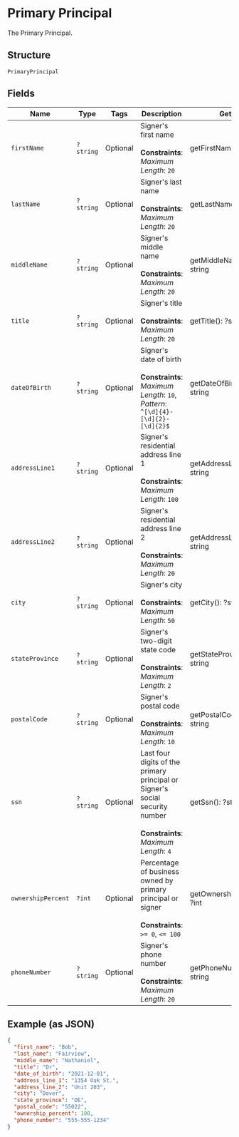 
# Primary Principal

The Primary Principal.

## Structure

`PrimaryPrincipal`

## Fields

| Name | Type | Tags | Description | Getter | Setter |
|  --- | --- | --- | --- | --- | --- |
| `firstName` | `?string` | Optional | Signer's first name<br><br>**Constraints**: *Maximum Length*: `20` | getFirstName(): ?string | setFirstName(?string firstName): void |
| `lastName` | `?string` | Optional | Signer's last name<br><br>**Constraints**: *Maximum Length*: `20` | getLastName(): ?string | setLastName(?string lastName): void |
| `middleName` | `?string` | Optional | Signer's middle name<br><br>**Constraints**: *Maximum Length*: `20` | getMiddleName(): ?string | setMiddleName(?string middleName): void |
| `title` | `?string` | Optional | Signer's title<br><br>**Constraints**: *Maximum Length*: `20` | getTitle(): ?string | setTitle(?string title): void |
| `dateOfBirth` | `?string` | Optional | Signer's date of birth<br><br>**Constraints**: *Maximum Length*: `10`, *Pattern*: `^[\d]{4}-[\d]{2}-[\d]{2}$` | getDateOfBirth(): ?string | setDateOfBirth(?string dateOfBirth): void |
| `addressLine1` | `?string` | Optional | Signer's residential address line 1<br><br>**Constraints**: *Maximum Length*: `100` | getAddressLine1(): ?string | setAddressLine1(?string addressLine1): void |
| `addressLine2` | `?string` | Optional | Signer's residential address line 2<br><br>**Constraints**: *Maximum Length*: `20` | getAddressLine2(): ?string | setAddressLine2(?string addressLine2): void |
| `city` | `?string` | Optional | Signer's city<br><br>**Constraints**: *Maximum Length*: `50` | getCity(): ?string | setCity(?string city): void |
| `stateProvince` | `?string` | Optional | Signer's two-digit state code<br><br>**Constraints**: *Maximum Length*: `2` | getStateProvince(): ?string | setStateProvince(?string stateProvince): void |
| `postalCode` | `?string` | Optional | Signer's postal code<br><br>**Constraints**: *Maximum Length*: `10` | getPostalCode(): ?string | setPostalCode(?string postalCode): void |
| `ssn` | `?string` | Optional | Last four digits of the primary principal or Signer's social security number<br><br>**Constraints**: *Maximum Length*: `4` | getSsn(): ?string | setSsn(?string ssn): void |
| `ownershipPercent` | `?int` | Optional | Percentage of business owned by primary principal or signer<br><br>**Constraints**: `>= 0`, `<= 100` | getOwnershipPercent(): ?int | setOwnershipPercent(?int ownershipPercent): void |
| `phoneNumber` | `?string` | Optional | Signer's phone number<br><br>**Constraints**: *Maximum Length*: `20` | getPhoneNumber(): ?string | setPhoneNumber(?string phoneNumber): void |

## Example (as JSON)

```json
{
  "first_name": "Bob",
  "last_name": "Fairview",
  "middle_name": "Nathaniel",
  "title": "Dr",
  "date_of_birth": "2021-12-01",
  "address_line_1": "1354 Oak St.",
  "address_line_2": "Unit 203",
  "city": "Dover",
  "state_province": "DE",
  "postal_code": "55022",
  "ownership_percent": 100,
  "phone_number": "555-555-1234"
}
```

